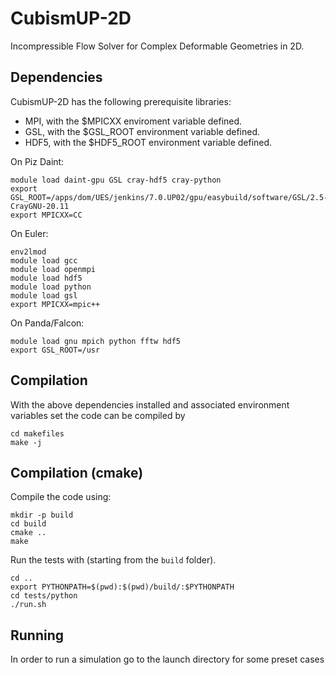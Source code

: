 # CubismUP-2D

Incompressible Flow Solver for Complex Deformable Geometries in 2D.

## Dependencies

CubismUP-2D has the following prerequisite libraries:

- MPI, with the $MPICXX enviroment variable defined.
- GSL, with the $GSL_ROOT environment variable defined.
- HDF5, with the $HDF5_ROOT environment variable defined.

On Piz Daint:
```
module load daint-gpu GSL cray-hdf5 cray-python
export GSL_ROOT=/apps/dom/UES/jenkins/7.0.UP02/gpu/easybuild/software/GSL/2.5-CrayGNU-20.11
export MPICXX=CC
```

On Euler:
```
env2lmod
module load gcc
module load openmpi
module load hdf5
module load python
module load gsl
export MPICXX=mpic++
```

On Panda/Falcon:
```
module load gnu mpich python fftw hdf5
export GSL_ROOT=/usr
```


## Compilation

With the above dependencies installed and associated environment variables set the code can be compiled by
```
cd makefiles
make -j
```

## Compilation (cmake)

Compile the code using:
```
mkdir -p build
cd build
cmake ..
make
```

Run the tests with (starting from the `build` folder).
```
cd ..
export PYTHONPATH=$(pwd):$(pwd)/build/:$PYTHONPATH
cd tests/python
./run.sh
```

## Running

In order to run a simulation go to the launch directory for some preset cases
